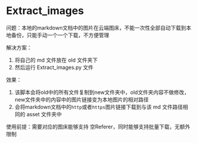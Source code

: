 # Extract_images

问题：本地的markdown文档中的图片在云端图床，不能一次性全部自动下载到本地备份，只能手动一个一个下载，不方便管理

解决方案：

1. 将自己的 md 文件放在 old 文件夹下
2. 然后运行 Extract_images.py 文件

效果：

1. 该脚本会将old中的所有文件复制到new文件夹中，old文件夹内容不做修改，new文件夹中的内容中的图片链接变为本地图片的相对路径
2. 会将markdown文档中的`http`或者`https`图片链接下载到与该 md 文件路径相同的 asset 文件夹中

使用前提：需要对应的图床能够支持 空Referer，同时能够支持批量下载，无额外限制